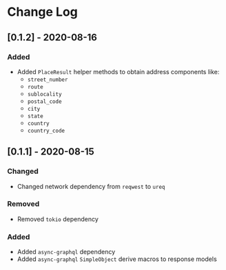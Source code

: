 # Change Log

## [0.1.2] - 2020-08-16
### Added
- Added `PlaceResult` helper methods to obtain address components like:
    - `street_number`
    - `route`
    - `sublocality`
    - `postal_code`
    - `city`
    - `state`
    - `country`
    - `country_code`

## [0.1.1] - 2020-08-15
### Changed
- Changed network dependency from `reqwest` to `ureq`

### Removed
- Removed `tokio` dependency

### Added
- Added `async-graphql` dependency
- Added `async-graphql` `SimpleObject` derive macros to response models
